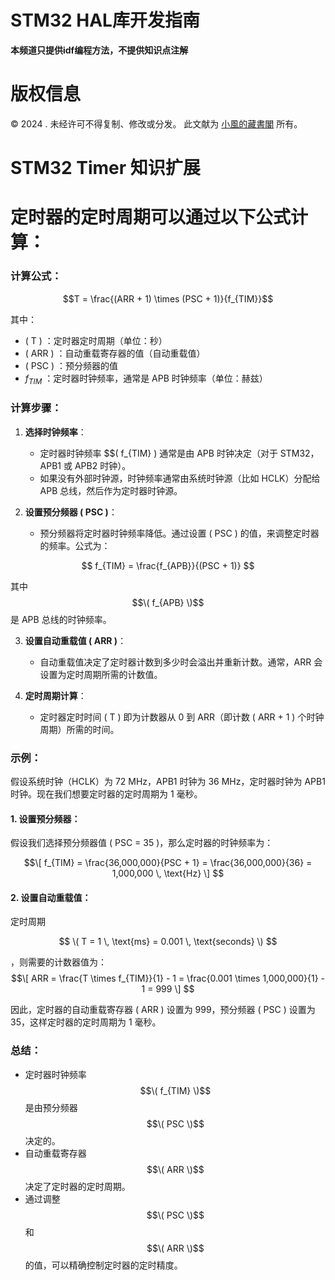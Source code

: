 # STM32 HAL库开发指南
**本频道只提供idf编程方法，不提供知识点注解**

# 版权信息

© 2024 . 未经许可不得复制、修改或分发。 此文献为 [小風的藏書閣](https://t.me/xfp2333) 所有。

# STM32 Timer 知识扩展

# 定时器的定时周期可以通过以下公式计算：

### 计算公式：

$$T = \frac{(ARR + 1) \times (PSC + 1)}{f_{TIM}}$$

其中：
- \( T \) ：定时器定时周期（单位：秒）
- \( ARR \) ：自动重载寄存器的值（自动重载值）
- \( PSC \) ：预分频器的值
- $f_{TIM}$ ：定时器时钟频率，通常是 APB 时钟频率（单位：赫兹）

### 计算步骤：
1. **选择时钟频率**：
   - 定时器时钟频率 $$\( f_{TIM} \) 通常是由 APB 时钟决定（对于 STM32，APB1 或 APB2 时钟）。
   - 如果没有外部时钟源，时钟频率通常由系统时钟源（比如 HCLK）分配给 APB 总线，然后作为定时器时钟源。

2. **设置预分频器 \( PSC \)**：
   - 预分频器将定时器时钟频率降低。通过设置 \( PSC \) 的值，来调整定时器的频率。公式为：

$$
f_{TIM} = \frac{f_{APB}}{(PSC + 1)}
$$

   其中  $$\( f_{APB} \)$$  是 APB 总线的时钟频率。

3. **设置自动重载值 \( ARR \)**：
   - 自动重载值决定了定时器计数到多少时会溢出并重新计数。通常，ARR 会设置为定时周期所需的计数值。

4. **定时周期计算**：
   - 定时器定时时间 \( T \) 即为计数器从 0 到 ARR（即计数 \( ARR + 1 \) 个时钟周期）所需的时间。

### 示例：
假设系统时钟（HCLK）为 72 MHz，APB1 时钟为 36 MHz，定时器时钟为 APB1 时钟。现在我们想要定时器的定时周期为 1 毫秒。

#### 1. 设置预分频器：
假设我们选择预分频器值 \( PSC = 35 \)，那么定时器的时钟频率为：

$$\[
f_{TIM} = \frac{36,000,000}{PSC + 1} = \frac{36,000,000}{36} = 1,000,000 \, \text{Hz}
\]
$$


#### 2. 设置自动重载值：
定时周期 

$$
\( T = 1 \, \text{ms} = 0.001 \, \text{seconds} \)
$$

，则需要的计数器值为：
$$\[
ARR = \frac{T \times f_{TIM}}{1} - 1 = \frac{0.001 \times 1,000,000}{1} - 1 = 999
\]
$$

因此，定时器的自动重载寄存器 \( ARR \) 设置为 999，预分频器 \( PSC \) 设置为 35，这样定时器的定时周期为 1 毫秒。

### 总结：
- 定时器时钟频率  $$\( f_{TIM} \)$$  是由预分频器  $$\( PSC \)$$  决定的。
- 自动重载寄存器  $$\( ARR \)$$  决定了定时器的定时周期。
- 通过调整  $$\( PSC \)$$  和  $$\( ARR \)$$  的值，可以精确控制定时器的定时精度。
